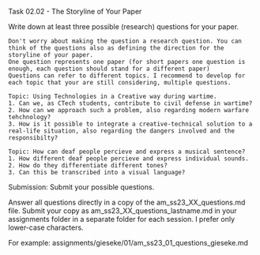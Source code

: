 Task 02.02 - The Storyline of Your Paper

Write down at least three possible (research) questions for your paper.

    Don't worry about making the question a research question. You can think of the questions also as defining the direction for the storyline of your paper.
    One question represents one paper (for short papers one question is enough, each question should stand for a different paper)
    Questions can refer to different topics. I recommend to develop for each topic that your are still considering, multiple questions.
    
    Topic: Using Technologies in a Creative way during wartime.
    1. Can we, as CTech students, contribute to civil defense in wartime?
    2. How can we approach such a problem, also regarding modern warfare tehchnology?
    3. How is it possible to integrate a creative-technical solution to a real-life situation, also regarding the dangers involved and the responsibilty?
    
    Topic: How can deaf people percieve and express a musical sentence?
    1. How different deaf people percieve and express individual sounds.
    2. How do they differentiate different tones?
    3. Can this be transcribed into a visual language?
    

Submission: Submit your possible questions.

Answer all questions directly in a copy of the am_ss23_XX_questions.md file. Submit your copy as am_ss23_XX_questions_lastname.md in your assignments folder in a separate folder for each session. I prefer only lower-case characters.

For example: assignments/gieseke/01/am_ss23_01_questions_gieseke.md

